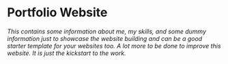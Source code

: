 # Portfolio Website
<i>This contains some information about me, my skills, and some dummy information just to showcase the website building and can be a good starter template for your websites too.
A lot more to be done to improve this website. It is just the kickstart to the work.<i>
